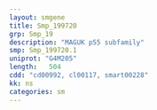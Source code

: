 ```yaml
---
layout: smgene
title: Smp_199720
grp: Smp_19
description: "MAGUK p55 subfamily"
smp: Smp_199720.1
uniprot: "G4M205"
length:   504
cdd: "cd00992, cl00117, smart00228"
kk: ns
categories: sm
---
```

